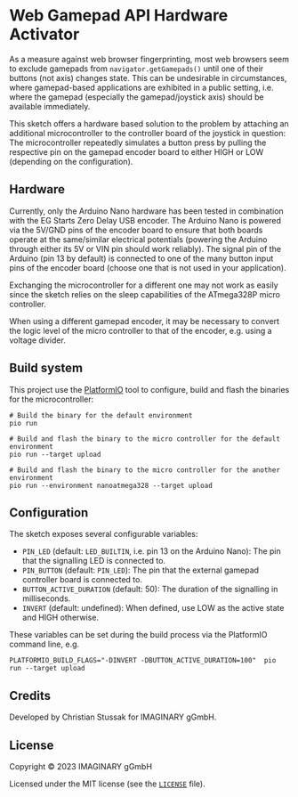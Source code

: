# Web Gamepad API Hardware Activator

As a measure against web browser fingerprinting, most web browsers seem to exclude gamepads from `navigator.getGamepads()` until one of their buttons (not axis) changes state. This can be undesirable in circumstances, where gamepad-based applications are exhibited in a public setting, i.e. where the gamepad (especially the gamepad/joystick axis) should be available immediately.

This sketch offers a hardware based solution to the problem by attaching an additional microcontroller to the controller board of the joystick in question: The microcontroller repeatedly simulates a button press by pulling the respective pin on the gamepad encoder board to either HIGH or LOW (depending on the configuration).

## Hardware

Currently, only the Arduino Nano hardware has been tested in combination with the EG Starts Zero Delay USB encoder. The Arduino Nano is powered via the 5V/GND pins of the encoder board to ensure that both boards operate at the same/similar electrical potentials (powering the Arduino through either its 5V or VIN pin should work reliably). The signal pin of the Arduino (pin 13 by default) is connected to one of the many button input pins of the encoder board (choose one that is not used in your application).

Exchanging the microcontroller for a different one may not work as easily since the sketch relies on the sleep capabilities of the ATmega328P micro controller.

When using a different gamepad encoder, it may be necessary to convert the logic level of the micro controller to that of the encoder, e.g. using a voltage divider.

## Build system

This project use the [PlatformIO](https://platformio.org/) tool to configure, build and flash the binaries for the microcontroller:

```shell
# Build the binary for the default environment
pio run

# Build and flash the binary to the micro controller for the default environment
pio run --target upload

# Build and flash the binary to the micro controller for the another environment
pio run --environment nanoatmega328 --target upload
```

## Configuration

The sketch exposes several configurable variables:

- `PIN_LED` (default: `LED_BUILTIN`, i.e. pin 13 on the Arduino Nano): The pin that the signalling LED is connected to.
- `PIN_BUTTON` (default: `PIN_LED`): The pin that the external gamepad controller board is connected to.
- `BUTTON_ACTIVE_DURATION` (default: 50): The duration of the signalling in milliseconds.
- `INVERT` (default: undefined): When defined, use LOW as the active state and HIGH otherwise.

These variables can be set during the build process via the PlatformIO command line, e.g.

```shell
PLATFORMIO_BUILD_FLAGS="-DINVERT -DBUTTON_ACTIVE_DURATION=100"  pio run --target upload
```

## Credits

Developed by Christian Stussak for IMAGINARY gGmbH.

## License

Copyright © 2023 IMAGINARY gGmbH

Licensed under the MIT license (see the [`LICENSE`](LICENSE) file).
